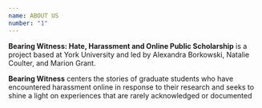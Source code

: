 ```yaml
---
name: ABOUT US 
number: "1"
---
```


**Bearing Witness: Hate, Harassment and Online Public Scholarship** is a project based at York University and led by Alexandra Borkowski, Natalie Coulter, and Marion Grant.

**Bearing Witness** centers the stories of graduate students who have encountered harassment online in response to their research and seeks to shine a light on experiences that are rarely acknowledged or documented